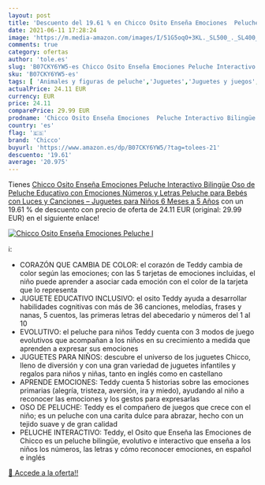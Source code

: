 ```yaml
---
layout: post
title: 'Descuento del 19.61 % en Chicco Osito Enseña Emociones  Peluche I'
date: 2021-06-11 17:28:24
image: 'https://m.media-amazon.com/images/I/51G5oqO+3KL._SL500_._SL400_.jpg'
comments: true
category: ofertas
author: 'tole.es'
slug: 'B07CKY6YW5-es Chicco Osito Enseña Emociones Peluche Interactivo Bilingüe...'
sku: 'B07CKY6YW5-es'
tags: [ 'Animales y figuras de peluche','Juguetes','Juguetes y juegos','Peluches','bebés','chicco', ]
actualPrice: 24.11 EUR
currency: EUR
price: 24.11
comparePrice: 29.99 EUR
prodname: 'Chicco Osito Enseña Emociones  Peluche Interactivo Bilingüe  Oso de Peluche Educativo con Emociones  Números y Letras  Peluche para Bebés con Luces y Canciones – Juguetes para Niños 6 Meses a 5 Años'
country: 'es'
flag: '🇪🇸'
brand: 'Chicco'
buyurl: 'https://www.amazon.es/dp/B07CKY6YW5/?tag=tolees-21'
descuento: '19.61'
average: '20.975'
---
```


Tienes [Chicco Osito Enseña Emociones  Peluche Interactivo Bilingüe  Oso de Peluche Educativo con Emociones  Números y Letras  Peluche para Bebés con Luces y Canciones – Juguetes para Niños 6 Meses a 5 Años](https://www.amazon.es/dp/B07CKY6YW5/?tag=tolees-21) con un 19.61 % de descuento con precio de oferta de 24.11 EUR (original: 29.99 EUR) en el siguiente enlace!

[![Chicco Osito Enseña Emociones  Peluche I](https://m.media-amazon.com/images/I/51G5oqO+3KL._SL500_._SL400_.jpg)](https://www.amazon.es/dp/B07CKY6YW5/?tag=tolees-21)

ℹ️:

- CORAZÓN QUE CAMBIA DE COLOR: el corazón de Teddy cambia de color según las emociones; con las 5 tarjetas de emociones incluidas, el niño puede aprender a asociar cada emoción con el color de la tarjeta que lo representa
- JUGUETE EDUCATIVO INCLUSIVO: el osito Teddy ayuda a desarrollar habilidades cognitivas con más de 36 canciones, melodías, frases y nanas, 5 cuentos, las primeras letras del abecedario y números del 1 al 10
- EVOLUTIVO: el peluche para niños Teddy cuenta con 3 modos de juego evolutivos que acompañan a los niños en su crecimiento a medida que aprenden a expresar sus emociones
- JUGUETES PARA NIÑOS: descubre el universo de los juguetes Chicco, lleno de diversión y con una gran variedad de juguetes infantiles y regalos para niños y niñas, tanto en inglés como en castellano
- APRENDE EMOCIONES: Teddy cuenta 5 historias sobre las emociones primarias (alegría, tristeza, aversión, ira y miedo), ayudando al niño a reconocer las emociones y los gestos para expresarlas
- OSO DE PELUCHE: Teddy es el compañero de juegos que crece con el niño; es un peluche con una carita dulce para abrazar, hecho con un tejido suave y de gran calidad
- PELUCHE INTERACTIVO: Teddy, el Osito que Enseña las Emociones de Chicco es un peluche bilingüe, evolutivo e interactivo que enseña a los niños los números, las letras y cómo reconocer emociones, en español e inglés

[🛒 Accede a la oferta!!](https://www.amazon.es/dp/B07CKY6YW5/?tag=tolees-21)
